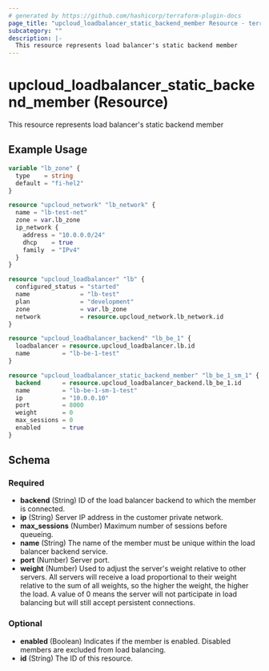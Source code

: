 ```yaml
---
# generated by https://github.com/hashicorp/terraform-plugin-docs
page_title: "upcloud_loadbalancer_static_backend_member Resource - terraform-provider-upcloud"
subcategory: ""
description: |-
  This resource represents load balancer's static backend member
---
```


# upcloud_loadbalancer_static_backend_member (Resource)

This resource represents load balancer's static backend member

## Example Usage

```terraform
variable "lb_zone" {
  type    = string
  default = "fi-hel2"
}

resource "upcloud_network" "lb_network" {
  name = "lb-test-net"
  zone = var.lb_zone
  ip_network {
    address = "10.0.0.0/24"
    dhcp    = true
    family  = "IPv4"
  }
}

resource "upcloud_loadbalancer" "lb" {
  configured_status = "started"
  name              = "lb-test"
  plan              = "development"
  zone              = var.lb_zone
  network           = resource.upcloud_network.lb_network.id
}

resource "upcloud_loadbalancer_backend" "lb_be_1" {
  loadbalancer = resource.upcloud_loadbalancer.lb.id
  name         = "lb-be-1-test"
}

resource "upcloud_loadbalancer_static_backend_member" "lb_be_1_sm_1" {
  backend      = resource.upcloud_loadbalancer_backend.lb_be_1.id
  name         = "lb-be-1-sm-1-test"
  ip           = "10.0.0.10"
  port         = 8000
  weight       = 0
  max_sessions = 0
  enabled      = true
}
```

<!-- schema generated by tfplugindocs -->
## Schema

### Required

- **backend** (String) ID of the load balancer backend to which the member is connected.
- **ip** (String) Server IP address in the customer private network.
- **max_sessions** (Number) Maximum number of sessions before queueing.
- **name** (String) The name of the member must be unique within the load balancer backend service.
- **port** (Number) Server port.
- **weight** (Number) Used to adjust the server's weight relative to other servers. 
				All servers will receive a load proportional to their weight relative to the sum of all weights, so the higher the weight, the higher the load. 
				A value of 0 means the server will not participate in load balancing but will still accept persistent connections.

### Optional

- **enabled** (Boolean) Indicates if the member is enabled. Disabled members are excluded from load balancing.
- **id** (String) The ID of this resource.


